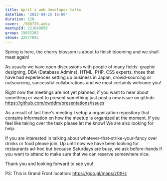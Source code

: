 ```yaml
---
title: April's web developer talks
dateTime: '2015-04-25 16:00'
duration: 120
cover: ./506739.webp
meetupId: 221648850
group: 15632202
venue: 22577042
---
```


Spring is here, the cherry blossom is about to finish blooming and we shall meet again!

As usually we have open discussions with people of many fields: graphic designing, DBA (Database Admins), HTML, PHP, CSS experts, those that have had experiences setting up business in Japan, crowd-sourcing or outsourcing, successful collaborations and we most certainly welcome you!

Right now the meetings are not yet planned, if you want to hear about something or want to present something just post a new issue on github: https://github.com/owddm/presentations/issues

As a result of last time's meeting I setup a organization repository that contains information on how the meetup is organized at the moment. If you feel like taking over the task please let me know! We are also looking for help.

If you are interested in talking about whatever-that-strike-your-fancy over drinks or food please join. Up until now we have been looking for restaurants ad-hoc but because Saturdays are busy, we ask before-hands if you want to attend to make sure that we can reserve somewhere nice.

Thank you and looking forward to see you!

PS: This is Grand Front location: https://goo.gl/maps/z0tHz
